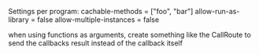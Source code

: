 Settings per program:
cachable-methods = ["foo", "bar"]
allow-run-as-library = false
allow-multiple-instances = false

when using functions as arguments, create something like the CallRoute to send the callbacks result instead of the callback itself
